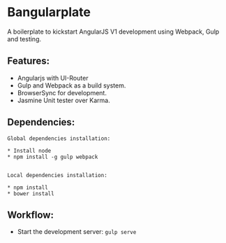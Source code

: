 
# Bangularplate

A boilerplate to kickstart AngularJS V1 development using Webpack, Gulp and testing.


Features:
---
* Angularjs with UI-Router
* Gulp and Webpack as a build system.
* BrowserSync for development.
* Jasmine Unit tester over Karma.


Dependencies:
---

```
Global dependencies installation:

* Install node
* npm install -g gulp webpack


Local dependencies installation:

* npm install
* bower install
```

Workflow:
---

* Start the development server: `gulp serve`